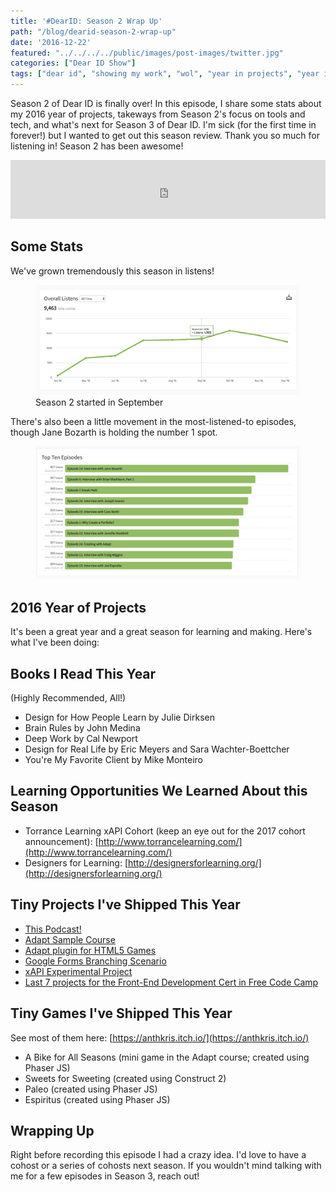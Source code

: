 ```yaml
---
title: '#DearID: Season 2 Wrap Up'
path: "/blog/dearid-season-2-wrap-up"
date: '2016-12-22'
featured: "../../../../public/images/post-images/twitter.jpg"
categories: ["Dear ID Show"]
tags: ["dear id", "showing my work", "wol", "year in projects", "year in review"]
---
```


Season 2 of Dear ID is finally over! In this episode, I share some stats about my 2016 year of projects, takeways from Season 2's focus on tools and tech, and what's next for Season 3 of Dear ID. I'm sick (for the first time in forever!) but I wanted to get out this season review. Thank you so much for listening in! Season 2 has been awesome!

<iframe src="https://simplecast.com/e/55431?style=medium-light" width="100%" height="94px" frameborder="0" scrolling="no" seamless=""></iframe>

## Some Stats

We've grown tremendously this season in listens!

<figure>
  <img src="../../../../public/images/post-images/Screen-Shot-2016-12-21-at-11.54.46-AM.png" alt="screenshot of season 2 stats" />
  <figcaption>Season 2 started in September</figcaption>
</figure>

There's also been a little movement in the most-listened-to episodes, though Jane Bozarth is holding the number 1 spot.

<figure>
  <img src="../../../../public/images/post-images/Screen-Shot-2016-12-21-at-11.55.01-AM.png" alt="top episodes after season 2" />
</figure>

## 2016 Year of Projects

It's been a great year and a great season for learning and making. Here's what I've been doing:

## Books I Read This Year

(Highly Recommended, All!)

*   Design for How People Learn by Julie Dirksen
*   Brain Rules by John Medina
*   Deep Work by Cal Newport
*   Design for Real Life by Eric Meyers and Sara Wachter-Boettcher
*   You're My Favorite Client by Mike Monteiro

## Learning Opportunities We Learned About this Season

*   Torrance Learning xAPI Cohort (keep an eye out for the 2017 cohort announcement): [http://www.torrancelearning.com/](http://www.torrancelearning.com/)
*   Designers for Learning: [http://designersforlearning.org/](http://designersforlearning.org/)

## Tiny Projects I've Shipped This Year

*   [This Podcast!](http://www.knanthony.com/blog/dear-instructional-designer-a-sneak-peek-at-the-new-show/)
*   [Adapt Sample Course](http://www.knanthony.com/blog/trying-out-kineo-adapt-open-source-elearning-authoring-framework/)
*   [Adapt plugin for HTML5 Games](https://www.adaptlearning.org/index.php/plugin-browser/)
*   [Google Forms Branching Scenario](http://www.knanthony.com/blog/unconventional-using-google-forms-for-text-based-branching/)
*   [xAPI Experimental Project](http://www.knanthony.com/blog/tracking-everything-in-storyline-with-xapi/)
*   [Last 7 projects for the Front-End Development Cert in Free Code Camp](https://www.freecodecamp.com/anthkris)

## Tiny Games I've Shipped This Year

See most of them here: [https://anthkris.itch.io/](https://anthkris.itch.io/)

*   A Bike for All Seasons (mini game in the Adapt course; created using Phaser JS)
*   Sweets for Sweeting (created using Construct 2)
*   Paleo (created using Phaser JS)
*   Espiritus (created using Phaser JS)

## Wrapping Up

Right before recording this episode I had a crazy idea. I'd love to have a cohost or a series of cohosts next season. If you wouldn't mind talking with me for a few episodes in Season 3, reach out!

